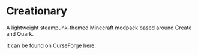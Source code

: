 # Creationary

A lightweight steampunk-themed Minecraft modpack based around Create and Quark.

It can be found on CurseForge
[here](https://www.curseforge.com/minecraft/modpacks/creationary).

